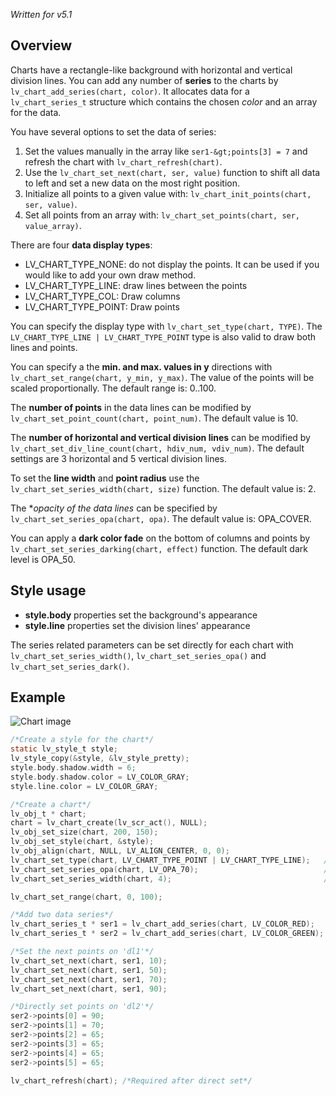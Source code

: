 _Written for v5.1_

## Overview

Charts have a rectangle-like background with horizontal and vertical division lines. You can add any number of **series** to the charts by `lv_chart_add_series(chart, color)`. It allocates data for a `lv_chart_series_t` structure which contains the chosen _color_ and an array for the data. 

You have several options to set the data of series:

1. Set the values manually in the array like `ser1-&gt;points[3] = 7` and refresh the chart with `lv_chart_refresh(chart)`.
2. Use the `lv_chart_set_next(chart, ser, value)` function to shift all data to left and set a new data on the most right position.
3. Initialize all points to a given value with: `lv_chart_init_points(chart, ser, value)`.
4. Set all points from an array with: `lv_chart_set_points(chart, ser, value_array)`.

There are four **data display types**:

- LV_CHART_TYPE_NONE: do not display the points. It can be used if you would like to add your own draw method.
- LV_CHART_TYPE_LINE: draw lines between the points
- LV_CHART_TYPE_COL: Draw columns
- LV_CHART_TYPE_POINT: Draw points

You can specify the display type with `lv_chart_set_type(chart, TYPE)`. The `LV_CHART_TYPE_LINE | LV_CHART_TYPE_POINT` type is also valid to draw both lines and points.

You can specify a the **min. and max. values in y** directions with `lv_chart_set_range(chart, y_min, y_max)`. The value of the points will be scaled proportionally. The default range is: 0..100.

The **number of points** in the  data lines can be modified by `lv_chart_set_point_count(chart, point_num)`. The default value is 10.

The **number of horizontal and vertical division lines**  can be modified by `lv_chart_set_div_line_count(chart, hdiv_num, vdiv_num)`. The default settings are 3 horizontal and 5 vertical division lines.

To set the **line width** and **point radius** use the `lv_chart_set_series_width(chart, size)` function. The default value is: 2.

The *_opacity of the data lines_ can be specified by `lv_chart_set_series_opa(chart, opa)`. The default value is: OPA_COVER.

You can apply a **dark color fade** on the bottom of columns and points by `lv_chart_set_series_darking(chart, effect)` function. The default dark level is OPA_50.

## Style usage

- **style.body** properties set the background's appearance
- **style.line** properties set the division lines' appearance

The series related parameters can be set directly for each chart with `lv_chart_set_series_width()`, `lv_chart_set_series_opa()` and  `lv_chart_set_series_dark()`.

## Example

![Chart image](http://docs.littlevgl.com/img/chart-lv_chart.png)

```c
/*Create a style for the chart*/
static lv_style_t style;
lv_style_copy(&style, &lv_style_pretty);
style.body.shadow.width = 6;
style.body.shadow.color = LV_COLOR_GRAY;
style.line.color = LV_COLOR_GRAY;

/*Create a chart*/
lv_obj_t * chart;
chart = lv_chart_create(lv_scr_act(), NULL);
lv_obj_set_size(chart, 200, 150);
lv_obj_set_style(chart, &style);
lv_obj_align(chart, NULL, LV_ALIGN_CENTER, 0, 0);
lv_chart_set_type(chart, LV_CHART_TYPE_POINT | LV_CHART_TYPE_LINE);   /*Show lines and points too*/
lv_chart_set_series_opa(chart, LV_OPA_70);                            /*Opacity of the data series*/
lv_chart_set_series_width(chart, 4);                                  /*Line width and point radious*/

lv_chart_set_range(chart, 0, 100);

/*Add two data series*/
lv_chart_series_t * ser1 = lv_chart_add_series(chart, LV_COLOR_RED);
lv_chart_series_t * ser2 = lv_chart_add_series(chart, LV_COLOR_GREEN);

/*Set the next points on 'dl1'*/
lv_chart_set_next(chart, ser1, 10);
lv_chart_set_next(chart, ser1, 50);
lv_chart_set_next(chart, ser1, 70);
lv_chart_set_next(chart, ser1, 90);

/*Directly set points on 'dl2'*/
ser2->points[0] = 90;
ser2->points[1] = 70;
ser2->points[2] = 65;
ser2->points[3] = 65;
ser2->points[4] = 65;
ser2->points[5] = 65;

lv_chart_refresh(chart); /*Required after direct set*/
```
